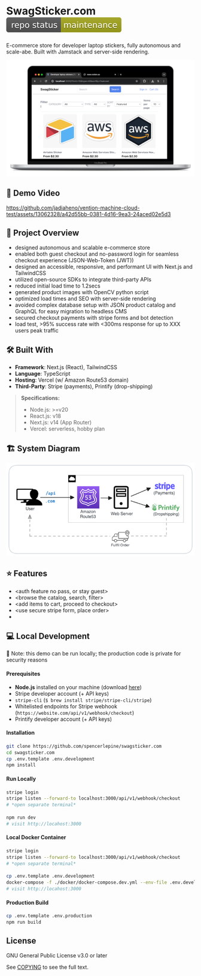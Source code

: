 # SwagSticker.com ![Repo Status Badge](./.github/status-maintained-badge.svg)

E-commerce store for developer laptop stickers, fully autonomous and scale-abe. Built with Jamstack and server-side rendering.

<img width="800px" style="margin:auto" src="./.github/swagsticker.com-screenshot.png" alt="SwagSticker.com website screenshot">

## 🎥 Demo Video

https://github.com/jadiaheno/vention-machine-cloud-test/assets/13062328/a42d55bb-0381-4d16-9ea3-24aced02e5d3

## 🎯 Project Overview

<!-- TODO_README -->

- designed autonomous and scalable e-commerce store
- enabled both guest checkout and no-password login for seamless checkout experience (JSON-Web-Token (JWT))
- designed an accessible, responsive, and performant UI with Next.js and TailwindCSS
- utilized open-source SDKs to integrate third-party APIs
- reduced initial load time to 1.2secs
- generated product images with OpenCV python script
- optimized load times and SEO with server-side rendering
- avoided complex database setup with JSON product catalog and GraphQL for easy migration to headless CMS
- secured checkout payments with stripe forms and bot detection
- load test, >95% success rate with <300ms response for up to XXX users peak traffic

## 🛠️ Built With

- **Framework**: Next.js (React), TailwindCSS
- **Language**: TypeScript
- **Hosting**: Vercel (w/ Amazon Route53 domain)
- **Third-Party**: Stripe (payments), Printify (drop-shipping)

> **Specifications:**
>
> - Node.js: >=v20
> - React.js: v18
> - Next.js: v14 (App Router)
> - Vercel: serverless, hobby plan

## 🏗️ System Diagram

<!-- TODO_README -->

![SwagSticker.com system diagram](./.github/swagsticker.com-system-diagram.png)

## ⭐️ Features

<!-- TODO_README -->

- <auth feature no pass, or stay guest>
- <browse the catalog, search, filter>
- <add items to cart, proceed to checkout>
- <use secure stripe form, place order>
- <track shipping status>

## 💻 Local Development

📌 Note: this demo can be run locally; the production code is private for security reasons

#### Prerequisites

- **Node.js** installed on your machine (download [here](https://nodejs.org/en/download))
- Stripe developer account (+ API keys)
- `stripe-cli` (`$ brew install stripe/stripe-cli/stripe`)
- Whitelisted endpoints for Stripe webhook (`https://website.com/api/v1/webhook/checkout`)
- Printify developer account (+ API keys)

#### Installation

```sh
git clone https://github.com/spencerlepine/swagsticker.com
cd swagsticker.com
cp .env.template .env.development
npm install
```

#### Run Locally

```sh
stripe login
stripe listen --forward-to localhost:3000/api/v1/webhook/checkout
# *open separate terminal*

npm run dev
# visit http://locahost:3000
```

#### Local Docker Container

```sh
stripe login
stripe listen --forward-to localhost:3000/api/v1/webhook/checkout
# *open separate terminal*

cp .env.template .env.development
docker-compose -f ./docker/docker-compose.dev.yml --env-file .env.development up --build
# visit http://locahost:3000
```

#### Production Build

```sh
cp .env.template .env.production
npm run build
```

## License

GNU General Public License v3.0 or later

See [COPYING](COPYING) to see the full text.
